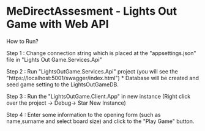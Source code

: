 # MeDirectAssesment - Lights Out Game with Web API

How to Run?

Step 1 : Change connection string which is placed at the "appsettings.json" file in "Lights Out Game.Services.Api" 

Step 2 : Run "LightsOutGame.Services.Api" project (you will see the "https://localhost:5001/swagger/index.html")
        * Database will be created and seed game setting to the LightsOutGameDB.
        
Step 3 : Run the "LightsOutGame.Client.App" in new instance (Right click over the project -> Debug-> Star New Instance)

Step 4 : Enter some information to the opening form (such as name,surname and select board size) and click to the "Play Game" button.

